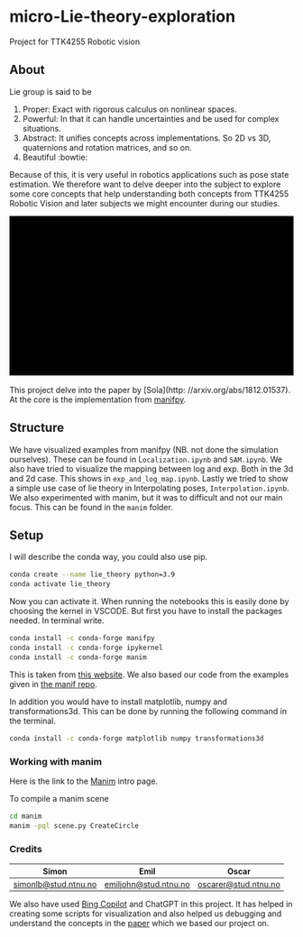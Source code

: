 # micro-Lie-theory-exploration

Project for TTK4255 Robotic vision

## About

Lie group is said to be

1. Proper: Exact with rigorous calculus on nonlinear spaces.
2. Powerful: In that it can handle uncertainties and be used for complex situations.
3. Abstract: It unifies concepts across implementations. So 2D vs 3D, quaternions and rotation
matrices, and so on.
4. Beautiful :bowtie:

Because of this, it is very useful in robotics applications such as pose state estimation. We therefore
want to delve deeper into the subject to explore some core concepts that help understanding both
concepts from TTK4255 Robotic Vision and later subjects we might encounter during our studies.

![gif example](manim/media/videos/3Dmanifold/480p15/example.gif)

This project delve into the paper by [Sola](http:
//arxiv.org/abs/1812.01537). At the core is the implementation from [manifpy](https://github.com/artivis/manif).

## Structure

We have visualized examples from manifpy (NB. not done the simulation ourselves). These can be found in ́`Localization.ipynb` and `SAM.ipynb`. We also have tried to visualize the mapping between log and exp. Both in the 3d and 2d case. This shows in `exp_and_log_map.ipynb`. Lastly we tried to show a simple use case of lie theory in Interpolating poses, `Interpolation.ipynb`. We also experimented with manim, but it was to difficult and not our main focus. This can be found in the `manim` folder. 



## Setup

I will describe the conda way, you could also use pip. 

```bash
conda create --name lie_theory python=3.9
conda activate lie_theory
```

Now you can activate it. When running the notebooks this is easily done by choosing the kernel in VSCODE.
But first you have to install the packages needed.
In terminal write.

```bash
conda install -c conda-forge manifpy
conda install -c conda-forge ipykernel
conda install -c conda-forge manim
```

This is taken from [this website](https://artivis.github.io/manif/python/index.html). We also based our code from the examples given in [the manif repo](https://github.com/artivis/manif).

In addition you would have to install matplotlib, numpy and transformations3d. This can be done by running the following command in the terminal.

```bash
conda install -c conda-forge matplotlib numpy transformations3d
```

### Working with manim

Here is the link to the [Manim](https://docs.manim.community/en/stable/tutorials/quickstart.html) intro page.

To compile a manim scene

```bash
cd manim
manim -pql scene.py CreateCircle
```

### Credits

| Simon | Emil | Oscar |
| -------- | -------- | -------- |
| [simonlb\@stud.ntnu.no](mailto:simonlb@stud.ntnu.no)  | [emiljohn\@stud.ntnu.no](mailto:emiljohn@stud.ntnu.no)   | [oscarer\@stud.ntnu.no](mailto:oscarer@stud.ntnu.no)   |

We also have used [Bing Copilot](https://www.google.com/url?sa=t&source=web&rct=j&opi=89978449&url=https://www.microsoft.com/en-us/bing%3Fform%3DMA13FV&ved=2ahUKEwidl6qj_pGFAxWeHBAIHSBwDdcQFnoECAYQAQ&usg=AOvVaw1YqOupLbk8IJ4MfgzJA_wk) and ChatGPT in this project. It has helped in creating some scripts for visualization and also helped us debugging and understand the concepts in the [paper](https://arxiv.org/pdf/1812.01537.pdf) which we based our project on.